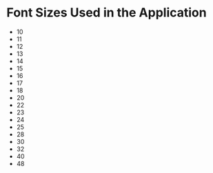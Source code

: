 # Font Sizes Used in the Application

- 10
- 11
- 12
- 13
- 14
- 15
- 16
- 17
- 18
- 20
- 22
- 23
- 24
- 25
- 28
- 30
- 32
- 40
- 48
